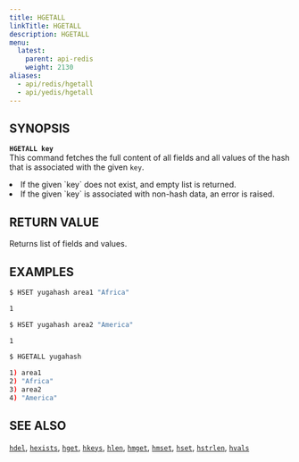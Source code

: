 ```yaml
---
title: HGETALL
linkTitle: HGETALL
description: HGETALL
menu:
  latest:
    parent: api-redis
    weight: 2130
aliases:
  - api/redis/hgetall
  - api/yedis/hgetall
---
```


## SYNOPSIS
<b>`HGETALL key`</b><br>
This command fetches the full content of all fields and all values of the hash that is associated with the given `key`.

<li>If the given `key` does not exist, and empty list is returned.</li>
<li>If the given `key` is associated with non-hash data, an error is raised.</li>

## RETURN VALUE
Returns list of fields and values.

## EXAMPLES
```{.sh .copy .separator-dollar}
$ HSET yugahash area1 "Africa"
```
```sh
1
```
```{.sh .copy .separator-dollar}
$ HSET yugahash area2 "America"
```
```sh
1
```
```{.sh .copy .separator-dollar}
$ HGETALL yugahash
```
```sh
1) area1
2) "Africa"
3) area2
4) "America"
```

## SEE ALSO
[`hdel`](../hdel/), [`hexists`](../hexists/), [`hget`](../hget/), [`hkeys`](../hkeys/), [`hlen`](../hlen/), [`hmget`](../hmget/), [`hmset`](../hmset/), [`hset`](../hset/), [`hstrlen`](../hstrlen/), [`hvals`](../hvals/)
